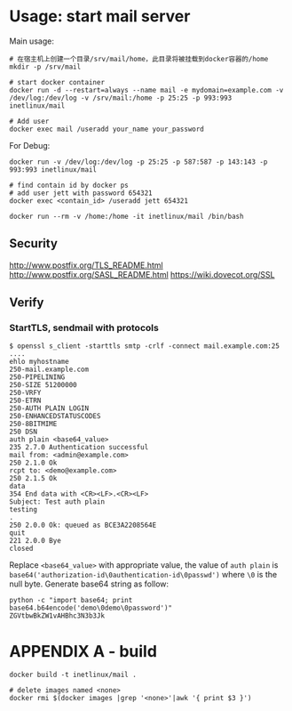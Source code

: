 Usage: start mail server
========================

Main usage:

```
# 在宿主机上创建一个目录/srv/mail/home，此目录将被挂载到docker容器的/home
mkdir -p /srv/mail

# start docker container
docker run -d --restart=always --name mail -e mydomain=example.com -v /dev/log:/dev/log -v /srv/mail:/home -p 25:25 -p 993:993 inetlinux/mail

# Add user
docker exec mail /useradd your_name your_password

```

For Debug:

```
docker run -v /dev/log:/dev/log -p 25:25 -p 587:587 -p 143:143 -p 993:993 inetlinux/mail

# find contain id by docker ps
# add user jett with password 654321
docker exec <contain_id> /useradd jett 654321

docker run --rm -v /home:/home -it inetlinux/mail /bin/bash
```


Security
--------
http://www.postfix.org/TLS_README.html
http://www.postfix.org/SASL_README.html
https://wiki.dovecot.org/SSL


Verify
------

### StartTLS, sendmail with protocols

```
$ openssl s_client -starttls smtp -crlf -connect mail.example.com:25
....
ehlo myhostname
250-mail.example.com
250-PIPELINING
250-SIZE 51200000
250-VRFY
250-ETRN
250-AUTH PLAIN LOGIN
250-ENHANCEDSTATUSCODES
250-8BITMIME
250 DSN
auth plain <base64_value>
235 2.7.0 Authentication successful
mail from: <admin@example.com>
250 2.1.0 Ok
rcpt to: <demo@example.com>
250 2.1.5 Ok
data
354 End data with <CR><LF>.<CR><LF>
Subject: Test auth plain
testing
.
250 2.0.0 Ok: queued as BCE3A2208564E
quit
221 2.0.0 Bye
closed
```

Replace `<base64_value>` with appropriate value, the value of `auth plain` is `base64('authorization-id\0authentication-id\0passwd')` where `\0` is the null byte. Generate base64 string as follow:

```
python -c "import base64; print base64.b64encode('demo\0demo\0password')"
ZGVtbwBkZW1vAHBhc3N3b3Jk
```
APPENDIX A - build
==================

    docker build -t inetlinux/mail .

    # delete images named <none>
    docker rmi $(docker images |grep '<none>'|awk '{ print $3 }')
